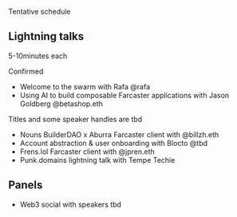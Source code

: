 Tentative schedule

## Lightning talks
5-10minutes each

Confirmed
- Welcome to the swarm with Rafa @rafa  
- Using AI to build composable Farcaster applications with Jason Goldberg @betashop.eth  


Titles and some speaker handles are tbd
- Nouns BuilderDAO x Aburra Farcaster client with @billzh.eth  
- Account abstraction & user onboarding with Blocto @tbd 
- Frens.lol Farcaster client with @jpren.eth
- Punk.domains lightning talk with Tempe Techie

## Panels
- Web3 social with speakers tbd  
